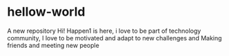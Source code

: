 # hellow-world
A new repository
Hi!
Happen1 is here, i love to be part of technology community,
I love to be motivated and adapt to new challenges and 
Making friends and meeting new people
